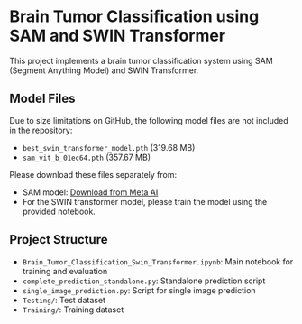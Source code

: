 # Brain Tumor Classification using SAM and SWIN Transformer

This project implements a brain tumor classification system using SAM (Segment Anything Model) and SWIN Transformer.

## Model Files
Due to size limitations on GitHub, the following model files are not included in the repository:
- `best_swin_transformer_model.pth` (319.68 MB)
- `sam_vit_b_01ec64.pth` (357.67 MB)

Please download these files separately from:
- SAM model: [Download from Meta AI](https://dl.fbaipublicfiles.com/segment_anything/sam_vit_b_01ec64.pth)
- For the SWIN transformer model, please train the model using the provided notebook.

## Project Structure
- `Brain_Tumor_Classification_Swin_Transformer.ipynb`: Main notebook for training and evaluation
- `complete_prediction_standalone.py`: Standalone prediction script
- `single_image_prediction.py`: Script for single image prediction
- `Testing/`: Test dataset
- `Training/`: Training dataset
